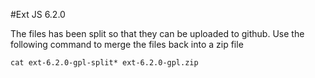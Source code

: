 #Ext JS 6.2.0

The files has been split so that they can be uploaded to github. Use the following command to merge the files back into a zip file
```
cat ext-6.2.0-gpl-split* ext-6.2.0-gpl.zip
```
